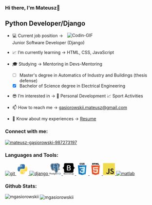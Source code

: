 ### Hi there, I'm  Mateusz👋
## Python Developer/Django

<img align="right" alt="Codin-GIF" width="300" src="https://i.pinimg.com/originals/e4/26/70/e426702edf874b181aced1e2fa5c6cde.gif">

- 💻 Current job position -> Junior Software Developer (Django)
- 📈 I’m currently learning -> HTML, CSS, JavaScript
- 🎓 Studying -> Mentoring in Devs-Mentoring
  - [ ] Master's degree in Automatics of Industry and Buildings (thesis defense)
  - [x] Bachelor of Science degree in Electrical Engineering
- 😎 I’m interested in -> 📕 Personal Development 📈 Sport Activities

- 📫 How to reach me ->  gasiorowskii.mateusz@gmail.com
- 📄 Know about my experiences -> [Resume](/Resume%20-%20Python%20Developer.pdf)

<h3 align="left">Connect with me:</h3>

<p align="left">
<a href="https://linkedin.com/in/gasiorowskii-mateusz/" target="blank"><img align="center" src="https://raw.githubusercontent.com/rahuldkjain/github-profile-readme-generator/master/src/images/icons/Social/linked-in-alt.svg" alt="mateusz-gąsiorowski-987273197" height="30" width="40" /></a>
</p>

<h3 align="left">Languages and Tools:</h3>

<p align="left">
  <a href="https://git-scm.com/" target="_blank" rel="noreferrer"> 
    <img src="https://www.vectorlogo.zone/logos/git-scm/git-scm-icon.svg" alt="git" width="40" height="40"/> 
  </a>
   <a href="https://www.python.org" target="_blank" rel="noreferrer"> 
    <img src="https://raw.githubusercontent.com/devicons/devicon/master/icons/python/python-original.svg" alt="python" width="40" height="40"/>
  </a> 
   <a href="https://www.djangoproject.com/" target="_blank" rel="noreferrer"> 
    <img src="https://cdn.worldvectorlogo.com/logos/django.svg" alt="django" width="40" height="40"/> 
  </a>
  <a href="https://www.postgresql.org" target="_blank" rel="noreferrer">   
    <img src="https://raw.githubusercontent.com/devicons/devicon/master/icons/postgresql/postgresql-original-wordmark.svg" alt="postgresql" width="40" height="40"/> 
  </a>
  <a href="https://getbootstrap.com" target="_blank" rel="noreferrer"> 
    <img src="https://raw.githubusercontent.com/devicons/devicon/master/icons/bootstrap/bootstrap-plain-wordmark.svg" alt="bootstrap" width="40" height="40"/> 
  </a> 
  <a href="https://www.w3schools.com/css/" target="_blank" rel="noreferrer"> 
    <img src="https://raw.githubusercontent.com/devicons/devicon/master/icons/css3/css3-original-wordmark.svg" alt="css3" width="40" height="40"/> 
  </a> 
  <a href="https://www.w3.org/html/" target="_blank" rel="noreferrer"> 
    <img src="https://raw.githubusercontent.com/devicons/devicon/master/icons/html5/html5-original-wordmark.svg" alt="html5" width="40" height="40"/> 
  </a> 
  <a href="https://developer.mozilla.org/en-US/docs/Web/JavaScript" target="_blank" rel="noreferrer"> 
    <img src="https://raw.githubusercontent.com/devicons/devicon/master/icons/javascript/javascript-original.svg" alt="javascript" width="40" height="40"/> 
  </a> 
   <a href="https://www.mathworks.com/" target="_blank" rel="noreferrer"> 
    <img src="https://upload.wikimedia.org/wikipedia/commons/2/21/Matlab_Logo.png" alt="matlab" width="40" height="40"/> 
  </a> 
</p>

<h3 align="left">Github Stats:</h3>
<p><img align="left" src="https://github-readme-stats.vercel.app/api/top-langs?username=mgasiorowskii&show_icons=true&locale=en&layout=compact" alt="mgasiorowskii" /></p>

<p>&nbsp;<img align="center" src="https://github-readme-stats.vercel.app/api?username=mgasiorowskii&show_icons=true&locale=en" alt="mgasiorowskii" /></p>
